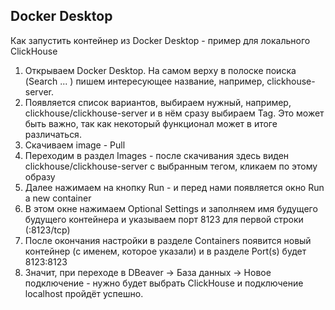 ## Docker Desktop

Как запустить контейнер из Docker Desktop - пример для локального ClickHouse 

1. Открываем Docker Desktop. На самом верху в полоске поиска (Search ... ) пишем интересующее название, например, clickhouse-server.
2. Появляется список вариантов, выбираем нужный, например, clickhouse/clickhouse-server и в нём сразу выбираем Tag. Это может быть важно, так как некоторый функционал может в итоге различаться.
3. Скачиваем image - Pull
4. Переходим в раздел Images - после скачивания здесь виден clickhouse/clickhouse-server с выбранным тегом, кликаем по этому образу
5. Далее нажимаем на кнопку Run - и перед нами появляется окно Run a new container
6. В этом окне нажимаем Optional Settings и заполняем имя будущего будущего контейнера и указываем порт 8123 для первой строки (:8123/tcp)
7. После окончания настройки в разделе Containers появится новый контейнер (с именем, которое указали) и в разделе Port(s) будет 8123:8123
8. Значит, при переходе в DBeaver → База данных → Новое подключение - нужно будет выбрать ClickHouse и подключение localhost пройдёт успешно.
